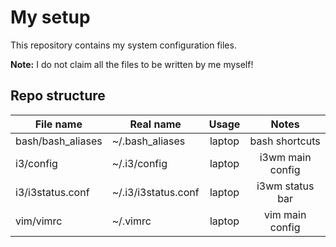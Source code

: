# My setup
This repository contains my system configuration files.

**Note:** I do not claim all the files to be written by me myself!

## Repo structure
| File name         | Real name           |  Usage |       Notes      |
|-------------------|---------------------|:------:|:----------------:|
| bash/bash_aliases | ~/.bash_aliases     | laptop |  bash shortcuts  |
| i3/config         | ~/.i3/config        | laptop | i3wm main config |
| i3/i3status.conf  | ~/.i3/i3status.conf | laptop |  i3wm status bar |
| vim/vimrc         | ~/.vimrc            | laptop | vim main config  |
